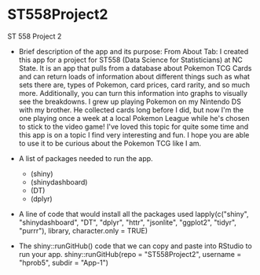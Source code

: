 # ST558Project2
ST 558 Project 2

- Brief description of the app and its purpose:
From About Tab: I created this app for a project for ST558 (Data Science for Statisticians) at NC State. It is an app that pulls from a database about Pokemon TCG Cards and can return loads of information about different things such as what sets there are, types of Pokemon, card prices, card rarity, and so much more. Additionally, you can turn this information into graphs to visually see the breakdowns. I grew up playing Pokemon on my Nintendo DS with my brother. He collected cards long before I did, but now I'm the one playing once a week at a local Pokemon League while he's chosen to stick to the video game! I've loved this topic for quite some time and this app is on a topic I find very interesting and fun. I hope you are able to use it to be curious about the Pokemon TCG like I am.

- A list of packages needed to run the app.
	- (shiny)
	- (shinydashboard)
	- (DT)
	- (dplyr)
	
- A line of code that would install all the packages used
lapply(c("shiny", "shinydashboard", "DT", "dplyr", "httr", "jsonlite", "ggplot2", "tidyr", "purrr"), library, character.only = TRUE)

- The shiny::runGitHub() code that we can copy and paste into RStudio to run your app.
shiny::runGitHub(repo = "ST558Project2", username = "hprob5", subdir = "App-1")
